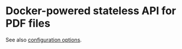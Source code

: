 # Docker-powered stateless API for PDF files

See also [configuration options](https://gotenberg.dev/docs/configuration).

